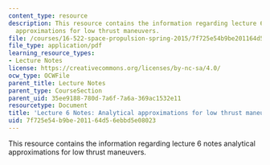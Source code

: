 ```yaml
---
content_type: resource
description: This resource contains the information regarding lecture 6 notes analytical
  approximations for low thrust maneuvers.
file: /courses/16-522-space-propulsion-spring-2015/7f725e54b9be201164d56ebbd5e08023_MIT16_522S15_Lecture6.pdf
file_type: application/pdf
learning_resource_types:
- Lecture Notes
license: https://creativecommons.org/licenses/by-nc-sa/4.0/
ocw_type: OCWFile
parent_title: Lecture Notes
parent_type: CourseSection
parent_uid: 35ee9188-780d-7a6f-7a6a-369ac1532e11
resourcetype: Document
title: 'Lecture 6 Notes: Analytical approximations for low thrust maneuvers'
uid: 7f725e54-b9be-2011-64d5-6ebbd5e08023
---
```

This resource contains the information regarding lecture 6 notes analytical approximations for low thrust maneuvers.